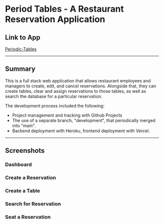 # Period Tables - A Restaurant Reservation Application

## Link to App

[Periodic-Tables](https://periodic-tables-client-three.vercel.app/)

---

## Summary

This is a full stack web application that allows restaurant employees and managers to create, edit, and cancel reservations. Alongside that, they can create tables, clear and assign reservations to those tables, as well as search the database for a particular reservation.

The development process included the following:

- Project management and tracking with Github Projects
- The use of a separate branch, "development", that periodically merged into "main".
- Backend deployment with Heroku, frontend deployment with Vercel.

---

## Screenshots

### Dashboard

### Create a Reservation

### Create a Table

### Search for Reservation

### Seat a Reservation
